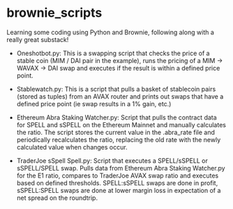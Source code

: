 # brownie_scripts
Learning some coding using Python and Brownie, following along with a really great substack!

- Oneshotbot.py: This is a swapping script that checks the price of a stable coin (MIM / DAI pair in the example), runs the pricing of a MIM -> WAVAX -> DAI swap and executes if the result is within a defined price point.

- Stablewatch.py: This is a script that pulls a basket of stablecoin pairs (stored as tuples) from an AVAX router and prints out swaps that have a defined price point (ie swap results in a 1% gain, etc.)

- Ethereum Abra Staking Watcher.py: Script that pulls the contract data for SPELL and sSPELL on the Ethereum Mainnet and manually calculates the ratio. The script stores the current value in the .abra_rate file and periodically recalculates the ratio, replacing the old rate with the newly calculated value when changes occur. 

- TraderJoe sSpell Spell.py: Script that executes a SPELL/sSPELL or sSPELL/SPELL swap. Pulls data from Ethereum Abra Staking Watcher.py for the E1 ratio, compares to TraderJoe AVAX swap ratio and executes based on defined thresholds. SPELL:sSPELL swaps are done in profit, sSPELL:SPELL swaps are done at lower margin loss in expectation of a net spread on the roundtrip. 
